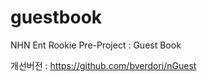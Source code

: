 guestbook
=========

NHN Ent Rookie Pre-Project : Guest Book

개선버전 : https://github.com/bverdori/nGuest
